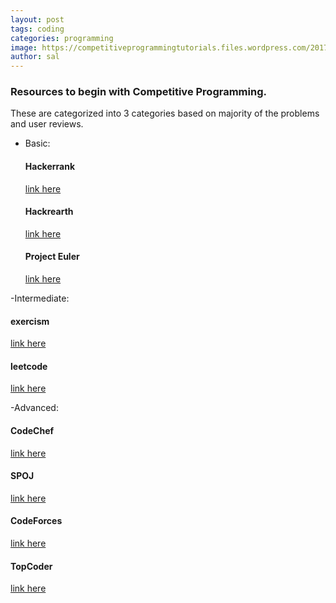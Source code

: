 ```yaml
---
layout: post
tags: coding
categories: programming
image: https://competitiveprogrammingtutorials.files.wordpress.com/2017/01/img1.jpg?w=700
author: sal
---
```


### Resources to begin with Competitive Programming.

These are categorized into 3 categories based on majority of the problems and user reviews.

- Basic:
  #### Hackerrank

  [link here](https://www.hackerrank.com/)

  #### Hackrearth

  [link here](https://www.hackerearth.com/challenges/)
  
  #### Project Euler
  
  [link here](https://projecteuler.net/about)

-Intermediate:
  #### exercism
  
  [link here](https://exercism.io/)

  #### leetcode

  [link here](https://leetcode.com/explore/)

-Advanced:
  #### CodeChef
  
  [link here](https://www.codechef.com/)

  #### SPOJ
  
  [link here](https://www.spoj.com/)

  #### CodeForces
  
  [link here](https://codeforces.com/)
  
  #### TopCoder

  [link here](https://www.topcoder.com/)


